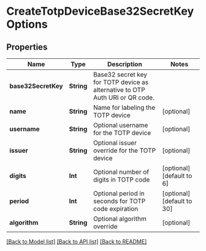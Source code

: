 # CreateTotpDeviceBase32SecretKeyOptions

## Properties
Name | Type | Description | Notes
------------ | ------------- | ------------- | -------------
**base32SecretKey** | **String** | Base32 secret key for TOTP device as alternative to OTP Auth URI or QR code. | 
**name** | **String** | Name for labeling the TOTP device | [optional] 
**username** | **String** | Optional username for the TOTP device | [optional] 
**issuer** | **String** | Optional issuer override for the TOTP device | [optional] 
**digits** | **Int** | Optional number of digits in TOTP code | [optional] [default to 6]
**period** | **Int** | Optional period in seconds for TOTP code expiration | [optional] [default to 30]
**algorithm** | **String** | Optional algorithm override | [optional] 

[[Back to Model list]](../README#documentation-for-models) [[Back to API list]](../README#documentation-for-api-endpoints) [[Back to README]](../README)


